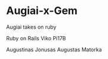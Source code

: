 # Augiai-x-Gem
Augiai takes on ruby

Ruby on Rails
Viko
Pi17B


Augustinas Jonusas
Augustas Matorka
